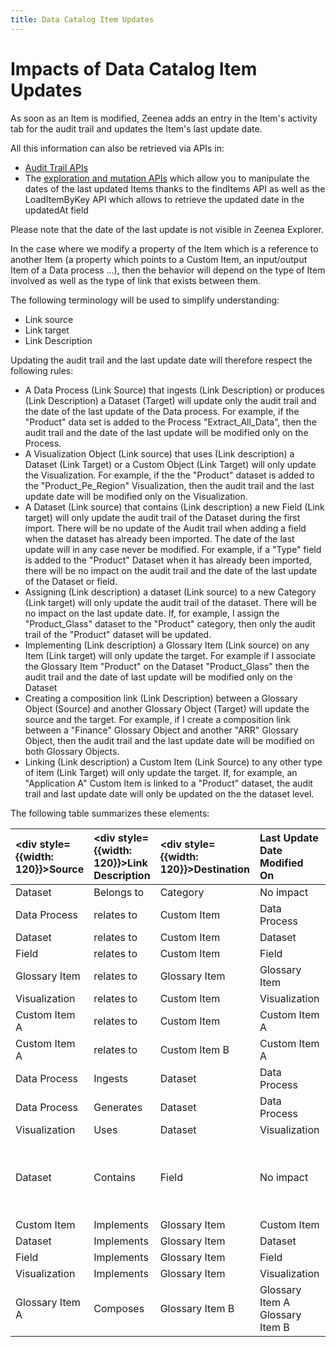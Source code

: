 ```yaml
---
title: Data Catalog Item Updates
---
```


# Impacts of Data Catalog Item Updates

As soon as an Item is modified, Zeenea adds an entry in the Item's activity tab for the audit trail and updates the Item's last update date.

All this information can also be retrieved via APIs in:

* [Audit Trail APIs](./zeenea-audit-trail-apis.md)
* The [exploration and mutation APIs](./zeenea-catalog-api-v1.md) which allow you to manipulate the dates of the last updated Items thanks  to the findItems API as well as the LoadItemByKey API which allows to retrieve the updated date in the updatedAt field

Please note that the date of the last update is not visible in Zeenea Explorer.

In the case where we modify a property of the Item which is a reference to another Item (a property which points to a Custom Item, an input/output Item of a Data process ...), then the behavior will depend on the type of Item involved as well as the type of link that exists between them.

The following terminology will be used to simplify understanding:

* Link source
* Link target
* Link Description

Updating the audit trail and the last update date will therefore respect the following rules:

* A Data Process (Link Source) that ingests (Link Description) or produces (Link Description) a Dataset (Target) will update only the audit trail and the date of the last update of the Data process. For example, if the "Product" data set is added to the Process "Extract_All_Data", then the audit trail and the date of the last update will be modified only on the Process.
* A Visualization Object (Link source) that uses (Link description) a Dataset (Link Target) or a Custom Object (Link Target) will only update the Visualization. For example, if the the "Product" dataset is added to the "Product_Pe_Region" Visualization, then the audit trail and the last update date will be modified only on the Visualization.
* A Dataset (Link source) that contains (Link description) a new Field (Link target) will only update the audit trail of the Dataset during the first import. There will be no update of the Audit trail when adding a field when the dataset has already been imported. The date of the last update will in any case never be modified. For example, if a "Type" field is added to the "Product" Dataset when it has already been imported, there will be no impact on the audit trail and the date of the last update of the Dataset or field.
* Assigning (Link description) a dataset (Link source) to a new Category (Link target) will only update the audit trail of the dataset. There will be no impact on the last update date. If, for example, I assign the "Product_Glass" dataset to the "Product" category, then only the audit trail of the "Product" dataset will be updated.
* Implementing (Link description) a Glossary Item (Link source) on any Item (Link target) will only update the target. For example if I associate the Glossary Item "Product" on the Dataset "Product_Glass" then the audit trail and the date of last update will be modified only on the Dataset
* Creating a composition link (Link Description) between a Glossary Object (Source) and another Glossary Object (Target) will update the source and the target. For example, if I create a composition link between a "Finance" Glossary Object and another "ARR" Glossary Object, then the audit trail and the last update date will be modified on both Glossary Objects.
* Linking (Link description) a Custom Item (Link Source) to any other type of item (Link Target) will only update the target. If, for example, an "Application A" Custom Item is linked to a "Product" dataset, the audit trail and last update date will only be updated on the the dataset level.

The following table summarizes these elements:

| <div style={{width: 120}}>Source</div> | <div style={{width: 120}}>Link Description</div> | <div style={{width: 120}}>Destination</div> | Last Update Date Modified On | Audit Trail Modified On |
| :--- | :--- | :--- | :--- | :--- |
| Dataset | Belongs to | Category | No impact | Dataset |
| Data Process | relates to | Custom Item | Data Process | Data Process |
| Dataset | relates to | Custom Item | Dataset | Dataset |
| Field | relates to | Custom Item | Field | Field |
| Glossary Item | relates to | Glossary Item | Glossary Item | Glossary Item |
| Visualization | relates to | Custom Item | Visualization | Visualization |
| Custom Item A | relates to | Custom Item | Custom Item A | Custom Item A |
| Custom Item A | relates to | Custom Item B | Custom Item A | Custom Item A |
| Data Process | Ingests | Dataset | Data Process | Data Process |
| Data Process | Generates | Dataset | Data Process | Data Process |
| Visualization | Uses | Dataset | Visualization | Visualization |
| Dataset | Contains | Field | No impact | Dataset audit trail on import. No impact when a field is added |
| Custom Item | Implements | Glossary Item | Custom Item | Custom Item  |
| Dataset | Implements | Glossary Item | Dataset | Dataset |
| Field | Implements | Glossary Item | Field | Field |
| Visualization | Implements | Glossary Item | Visualization | Visualization |
| Glossary Item A | Composes | Glossary Item B | Glossary Item A<br />Glossary Item B | Glossary Item A<br />Glossary Item B | 



